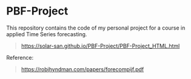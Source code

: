 # PBF-Project
This repository contains the code of my personal project for a course in applied Time Series forecasting.

> https://solar-san.github.io/PBF-Project/PBF-Project_HTML.html

Reference: 

> https://robjhyndman.com/papers/forecompijf.pdf
